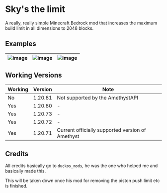 # Sky's the limit

A really, really simple Minecraft Bedrock mod that increases the 
maximum build limit in all dimensions to 2048 blocks.

## Examples
| ![image](https://github.com/Adrian8115/Skys-the-Limit/blob/8c60833de0e20860e36b4e2212be04bc5bb813cf/assets/img1.png) | ![image](https://github.com/Adrian8115/Skys-the-Limit/blob/8c60833de0e20860e36b4e2212be04bc5bb813cf/assets/img2.png) | ![image](https://github.com/Adrian8115/Skys-the-Limit/blob/8c60833de0e20860e36b4e2212be04bc5bb813cf/assets/img3.png) |
|----------------------------------------------------------------------------------------------------------------------|----------------------------------------------------------------------------------------------------------------------|----------------------------------------------------------------------------------------------------------------------|

## Working Versions
| Working | Version | Note                                             |
|---------|---------|--------------------------------------------------|
| No      | 1.20.81 | Not supported by the AmethystAPI                 |
| Yes     | 1.20.80 | -                                                |
| Yes     | 1.20.73 | -                                                |
| Yes     | 1.20.72 | -                                                |
| Yes     | 1.20.71 | Current officially supported version of Amethyst |

## Credits
All credits basically go to `duckos_mods`,
he was the one who helped me and basically made this.

This will be taken down once his mod for
removing the piston push limit etc is finished.